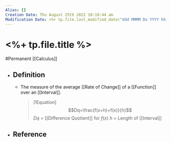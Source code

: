 ```yaml
---
Alias: []
Creation Date: Thu August 25th 2022 10:10:44 am 
Modification Date: <%+ tp.file.last_modified_date("ddd MMMM Do YYYY hh:mm:ss a") %>
---
```

# <%+ tp.file.title %>
#Permanent [[Calculus]]

- ## Definition
	- The measure of the average [[Rate of Change]] of a [[Function]] over an [[Interval]].
	  > [!Equation]
	  > $$Dq=\frac{f(x+h)+f(x)}{h}$$
	  > $Dq$ = [[Difference Quotient]] for $f(x)$
	  > $h$ = Length of [[Interval]]
- ## Reference